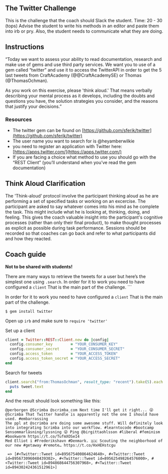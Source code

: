 ## The Twitter Challenge
This is the challenge that the coach should Slack the student. Time: 20 - 30 (tops) Advise the student to write his methods in an editor and paste them into irb or pry.  Also, the student needs to communicate what they are doing.

## Instructions

“Today we want to assess your ability to read documentation, research and make use of gems and use third party services. We want you to use of a gem called “twitter”  and use it to access the TwitterAPI in order to get the 5 last tweets from CraftAcademy (@@CraftAcademySE) or Thomas (@ThomasOchman).

As you work on this exercise, please 'think aloud.' That means verbally describing your mental process as it develops, including the doubts and questions you have, the solution strategies you consider, and the reasons that justify your decisions.”

### Resources
* The twitter gem can be found on [https://github.com/sferik/twitter](https://github.com/sferik/twitter)
* The user name you want to search for is @heyamberwilkie
* you need to register an application with Twitter here: [https://apps.twitter.com/](https://apps.twitter.com/)
* If you are facing a choice what method to use you should go with the “REST Client” (you’ll understand when you’ve read the gem documentation)

## Think Aloud Clarification
The 'Think-aloud' protocol involve the participant thinking aloud as he are performing a set of specified tasks or working on an excercise. The participant are asked to say whatever comes into his mind as he complete the task. This might include what he is looking at, thinking, doing, and feeling. This gives the coach valuable insight into the participant's cognitive processes (rather than only their final product), to make thought processes as explicit as possible during task performance.  Sessions should be recorded so that coaches can go back and refer to what participants did and how they reacted.




## Coach guide
**Not to be shared with students!**

There are many ways to retrieve the tweets for a user but here’s the simplest one using `.search`. 
In order for it to work you need to have configured a `client` That is the main part of the challenge. ```

In order for it to work you need to have configured a `client` That is the main part of the challenge. 

```shell
$ gem install twitter

```
Open up `irb` and make sure to `require 'twitter'`

Set up a client
```ruby
client = Twitter::REST::Client.new do |config|
  config.consumer_key        = "YOUR_CONSUMER_KEY"
  config.consumer_secret     = "YOUR_CONSUMER_SECRET"
  config.access_token        = "YOUR_ACCESS_TOKEN"
  config.access_token_secret = "YOUR_ACCESS_SECRET"
end
```

Search for tweets
```ruby
client.search("from:ThomasOchman", result_type: "recent").take(5).each do |tweet|
  puts tweet.text
end

```

And the result should look something like this:

```shell
@perborgen @Scrimba @scrimba_com Next time I'll get it right... 😜
@Scrimba That Twitter handle is apparently not the one I should have used. #embarrassing
The ppl at @scrimba are doing some awesome stuff. Will definitely look into integrating Scrimba into our workflow. #learntocode #bootcamp
Sensommarläsning/lyssning 😜 Ping @birgittaohlsson #liberal #feminism #bookworm https://t.co/TufmXOSeI4
Med Elliot i #Frederikshavn #Denmark. 🇩🇰 Scouting the neighborhood of our new #getaway #remote… https://t.co/HxHEHstcgu

 => [#<Twitter::Tweet id=895675400864624640>, #<Twitter::Tweet id=895673096048439302>, #<Twitter::Tweet id=895625498264576000>, #<Twitter::Tweet id=894868644756307968>, #<Twitter::Tweet id=894302424361512961>]
```
